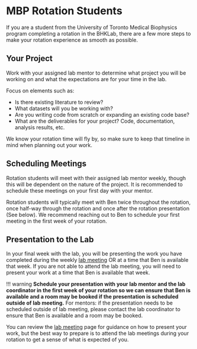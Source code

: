 # MBP Rotation Students

If you are a student from the University of Toronto Medical Biophysics program completing a rotation in the BHKLab, there are a few more steps to make your rotation experience as smooth as possible.

## Your Project

Work with your assigned lab mentor to determine what project you will be working on and what the expectations are for your time in the lab.

Focus on elements such as:

- Is there existing literature to review?
- What datasets will you be working with?
- Are you writing code from scratch or expanding an existing code base?
- What are the deliverables for your project? Code, documentation, analysis results, etc.

We know your rotation time will fly by, so make sure to keep that timeline in mind when planning out your work.

## Scheduling Meetings

Rotation students will meet with their assigned lab mentor weekly, though this will be dependent on the nature of the project. It is recommended to schedule these meetings on your first day with your mentor.

Rotation students will typically meet with Ben twice throughout the rotation, once half-way through the rotation and once after the rotation presentation (See below). We recommend reaching out to Ben to schedule your first meeting in the first week of your rotation. 

## Presentation to the Lab

In your final week with the lab, you will be presenting the work you have completed during the weekly [lab meeting](../../General/Meetings/lab_meeting.md) OR at a time that Ben is available that week. If you are not able to attend the lab meeting, you will need to present your work at a time that Ben is available that week.

!!! warning
     **Schedule your presentation with your lab mentor and the lab coordinator in the first week of your rotation so we can ensure that Ben is available and a room may be booked if the presentation is scheduled outside of lab meeting.**
     For mentors: if the presentation needs to be scheduled outside of lab meeting, please contact the lab coordinator to ensure that Ben is available and a room may be booked.

You can review the [lab meeting](../../General/Meetings/lab_meeting.md) page for guidance on how to present your work, but the best way to prepare is to attend the lab meetings during your rotation to get a sense of what is expected of you.
